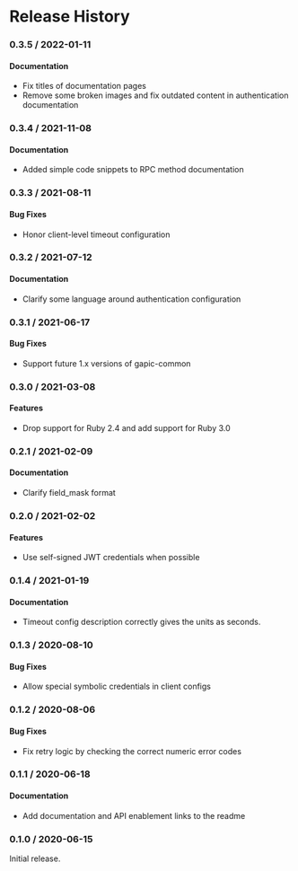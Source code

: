 # Release History

### 0.3.5 / 2022-01-11

#### Documentation

* Fix titles of documentation pages
* Remove some broken images and fix outdated content in authentication documentation

### 0.3.4 / 2021-11-08

#### Documentation

* Added simple code snippets to RPC method documentation

### 0.3.3 / 2021-08-11

#### Bug Fixes

* Honor client-level timeout configuration

### 0.3.2 / 2021-07-12

#### Documentation

* Clarify some language around authentication configuration

### 0.3.1 / 2021-06-17

#### Bug Fixes

* Support future 1.x versions of gapic-common

### 0.3.0 / 2021-03-08

#### Features

* Drop support for Ruby 2.4 and add support for Ruby 3.0

### 0.2.1 / 2021-02-09

#### Documentation

* Clarify field_mask format

### 0.2.0 / 2021-02-02

#### Features

* Use self-signed JWT credentials when possible

### 0.1.4 / 2021-01-19

#### Documentation

* Timeout config description correctly gives the units as seconds.

### 0.1.3 / 2020-08-10

#### Bug Fixes

* Allow special symbolic credentials in client configs

### 0.1.2 / 2020-08-06

#### Bug Fixes

* Fix retry logic by checking the correct numeric error codes

### 0.1.1 / 2020-06-18

#### Documentation

* Add documentation and API enablement links to the readme

### 0.1.0 / 2020-06-15

Initial release.
